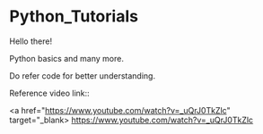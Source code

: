 # Python_Tutorials

Hello there!

Python basics and many more.

Do refer code for better understanding.

Reference video link:: <br>

<a href="https://www.youtube.com/watch?v=_uQrJ0TkZlc" target="_blank>
https://www.youtube.com/watch?v=_uQrJ0TkZlc
</a>
